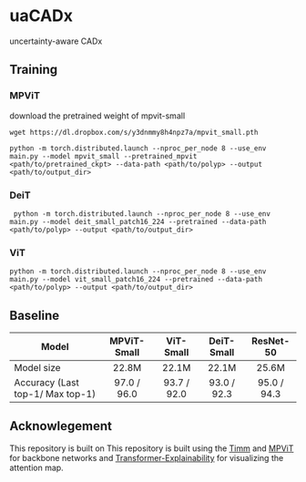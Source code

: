# uaCADx
uncertainty-aware CADx

## Training

### MPViT

download the pretrained weight of mpvit-small
```
wget https://dl.dropbox.com/s/y3dnmmy8h4npz7a/mpvit_small.pth
```

```
python -m torch.distributed.launch --nproc_per_node 8 --use_env main.py --model mpvit_small --pretrained_mpvit <path/to/pretrained_ckpt> --data-path <path/to/polyp> --output <path/to/output_dir>
```

### DeiT

```
 python -m torch.distributed.launch --nproc_per_node 8 --use_env main.py --model deit_small_patch16_224 --pretrained --data-path <path/to/polyp> --output <path/to/output_dir>
```

### ViT


```
python -m torch.distributed.launch --nproc_per_node 8 --use_env main.py --model vit_small_patch16_224 --pretrained --data-path <path/to/polyp> --output <path/to/output_dir>
```


## Baseline

|     Model                                	|     MPViT-Small    	|     ViT-Small        	|     DeiT-Small       	|     ResNet-50        	|
|------------------------------------------	|:------------------:	|:---------------------:|:---------------------:|:---------------------:|
|     Model size                           	|     22.8M          	|     22.1M            	|     22.1M            	|     25.6M            	|
|     Accuracy (Last top-1/ Max top-1)     	|     97.0 / 96.0    	|     93.7 /   92.0    	|     93.0 /   92.3    	|     95.0 /   94.3    	|


## Acknowlegement

This repository is built on 
This repository is built using the [Timm](https://github.com/rwightman/pytorch-image-models) and [MPViT](https://github.com/youngwanLEE/MPViT) for backbone networks and [Transformer-Explainability](https://github.com/hila-chefer/Transformer-Explainability) for visualizing the attention map.
